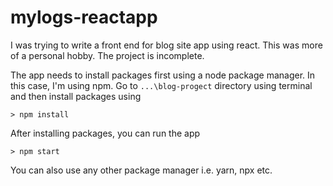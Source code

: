 # mylogs-reactapp
I was trying to write a front end for blog site app using react. This was more of a personal hobby. The project is incomplete.

The app needs to install packages first using a node package manager. In this case, I'm using npm. Go to `...\blog-progect` directory using terminal and then install packages using

`> npm install`

After installing packages, you can run the app

`> npm start`

You can also use any other package manager i.e. yarn, npx etc.
